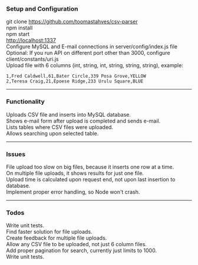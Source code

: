 ### Setup and Configuration
git clone https://github.com/toomastahves/csv-parser  
npm install  
npm start  
[http://localhost:1337](http://localhost:1337)  
Configure MySQL and E-mail connections in server/config/index.js file  
Optional: If you run API on different port other than 3000, configure client/constants/uri.js  
Upload file with 6 columns (int, string, int, string, string, string), example:  
```
1,Fred Caldwell,61,Bater Circle,339 Posa Grove,YELLOW
2,Teresa Craig,21,Epoese Ridge,233 Urulu Square,BLUE
```

---
### Functionality
Uploads CSV file and inserts into MySQL database.  
Shows e-mail form after upload is completed and sends e-mail.  
Lists tables where CSV files were uploaded.  
Allows searching upon selected table.  

---
### Issues
File upload too slow on big files, because it inserts one row at a time.  
On multiple file uploads, it shows results for just one file.  
Upload time is calculated upon request end, not upon last insertion to database.  
Implement proper error handling, so Node won't crash.  

---
### Todos
Write unit tests.  
Find faster solution for file uploads.  
Create feedback for multiple file uploads.  
Allow any CSV file to be uploaded, not just 6 column files.  
Add proper pagination for search, currently just limits to 1000.  
Write unit tests.  
